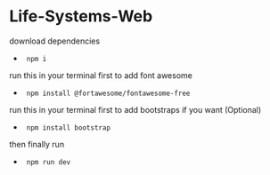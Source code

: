 # Life-Systems-Web

download dependencies<br/>
*      npm i

run this in your terminal first to add font awesome<br/>
*      npm install @fortawesome/fontawesome-free

run this in your terminal first to add bootstraps if you want (Optional)<br/>
*      npm install bootstrap

then finally run<br/>
*      npm run dev
